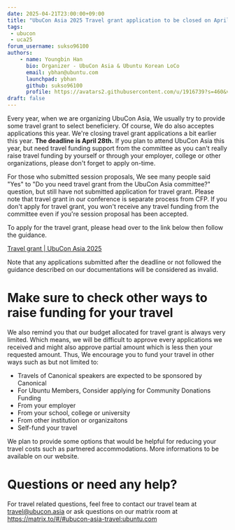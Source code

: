 ```yaml
---
date: 2025-04-21T23:00:00+09:00
title: "UbuCon Asia 2025 Travel grant application to be closed on April 28th"
tags:
 - ubucon
 - uca25
forum_username: sukso96100
authors:
    - name: Youngbin Han
      bio: Organizer - UbuCon Asia & Ubuntu Korean LoCo
      email: ybhan@ubuntu.com
      launchpad: ybhan
      github: sukso96100
      profile: https://avatars2.githubusercontent.com/u/1916739?s=460&v=4
draft: false
---
```


Every year, when we are organizing UbuCon Asia, We usually try to provide some travel grant to select beneficiery. Of course, We do also acceptes applications this year.
We're closing travel grant applications a bit earlier this year. **The deadline is April 28th.** If you plan to attend UbuCon Asia this year, but need travel funding support from the committee as you can't really raise travel funding by yourself or through your employer, college or other organizations, please don't forget to apply on-time.

For those who submitted session proposals, We see many people said "Yes" to "Do you need travel grant from the UbuCon Asia committee?" question, but still have not submitted application for travel grant. Please note that travel grant in our conference is separate process from CFP. If you don't apply for travel grant, you won't receive any travel funding from the committee even if you're session proposal has been accepted.

To apply for the travel grant, please head over to the link below then follow the guidance.

[Travel grant | UbuCon Asia 2025](https://2025.ubucon.asia/venue-and-travel/travel-grant/)

Note that any applications submitted after the deadline or not followed the guidance described on our documentations will be considered as invalid.

# Make sure to check other ways to raise funding for your travel

We also remind you that our budget allocated for travel grant is always very limited. Which means, we will be difficult to approve every applications we received and might also approve partial amount which is less then your requested amount. Thus, We encourage you to fund your travel in other ways such as but not limited to:

- Travels of Canonical speakers are expected to be sponsored by Canonical
- For Ubuntu Members, Consider applying for Community Donations Funding
- From your employer
- From your school, college or university
- From other institution or organizaitons 
- Self-fund your travel

We plan to provide some options that would be helpful for reducing your travel costs such as partnered accommodations. More informations to be available on our website.

# Questions or need any help?
For travel related questions, feel free to contact our travel team at travel@ubucon.asia or ask questions on our matrix room at https://matrix.to/#/#ubucon-asia-travel:ubuntu.com